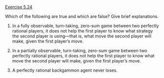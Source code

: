 [Exercise 5.24](ex_24/)

Which of the following are true and which are false? Give brief
explanations.

1.  In a fully observable, turn-taking, zero-sum game between two
    perfectly rational players, it does not help the first player to
    know what strategy the second player is using—that is, what move the
    second player will make, given the first player’s move.

2.  In a partially observable, turn-taking, zero-sum game between two
    perfectly rational players, it does not help the first player to
    know what move the second player will make, given the first
    player’s move.

3.  A perfectly rational backgammon agent never loses.
